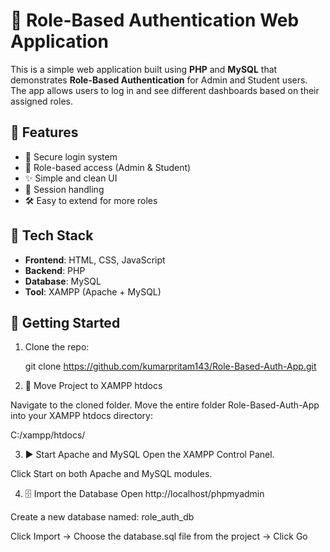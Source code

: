 # 🔐 Role-Based Authentication Web Application

This is a simple web application built using **PHP** and **MySQL** that demonstrates **Role-Based Authentication** for Admin and Student users. The app allows users to log in and see different dashboards based on their assigned roles.

## 📌 Features

- 🔐 Secure login system
- 👤 Role-based access (Admin & Student)
- ✨ Simple and clean UI
- 📂 Session handling
- 🛠️ Easy to extend for more roles

## 🧰 Tech Stack

- **Frontend**: HTML, CSS, JavaScript
- **Backend**: PHP
- **Database**: MySQL
- **Tool**: XAMPP (Apache + MySQL)

## 🚀 Getting Started

1. Clone the repo:

   git clone https://github.com/kumarpritam143/Role-Based-Auth-App.git

2. 📂 Move Project to XAMPP htdocs

Navigate to the cloned folder.
Move the entire folder Role-Based-Auth-App into your XAMPP htdocs directory:

C:/xampp/htdocs/

3. ▶️ Start Apache and MySQL
   Open the XAMPP Control Panel.

Click Start on both Apache and MySQL modules.

4. 🗄️ Import the Database
   Open http://localhost/phpmyadmin

Create a new database named: role_auth_db

Click Import → Choose the database.sql file from the project → Click Go
